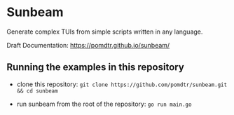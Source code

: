 # Sunbeam

Generate complex TUIs from simple scripts written in any language.

Draft Documentation: <https://pomdtr.github.io/sunbeam/>

## Running the examples in this repository

- clone this repository: `git clone https://github.com/pomdtr/sunbeam.git && cd sunbeam`

- run sunbeam from the root of the repository: `go run main.go`
